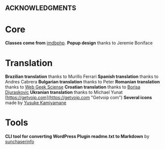 ## ACKNOWLEDGMENTS

# Core
**Classes come from** [imdbphp](https://github.com/tboothman/imdbphp/ "IMDbPHP Github homepage"). 
**Popup design** thanks to Jeremie Boniface

# Translation
**Brazilian translation** thanks to Murillo Ferrari 
**Spanish translation** thanks to Andres Cabrera
**Bulgarian translation** thanks to Peter
**Romanian translation** thanks to [Web Geek Sciense](https://webhostinggeeks.com "Web Hosting Geeks")
**Croatian translation** thanks to [Borisa Djuraskovic](https://www.webhostinghub.com/ "Hub webhosting")
**Ukranian translation** thanks to Michael Yunat [https://getvoip.com](https://getvoip.com "Getvoip com")
**Several icons** made by [Yusuke Kamiyamane](https://p.yusukekamiyamane.com/ "Yusuke Kamiyamane homepage")

# Tools
**CLI tool for converting WordPress Plugin readme.txt to Markdown** by [sunchaserinfo](https://github.com/wpreadme2markdown/wp2md "CLI tool Github homepage")
